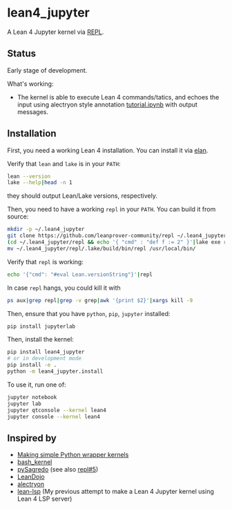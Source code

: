 # lean4_jupyter

A Lean 4 Jupyter kernel via [REPL](https://github.com/leanprover-community/repl).

## Status

Early stage of development.

What's working:

- The kernel is able to execute Lean 4 commands/tatics, and echoes the input using alectryon style annotation [tutorial.ipynb](https://nbviewer.org/github/utensil/lean4_jupyter/blob/main/examples/tutorial.ipynb) with output messages.

## Installation

First, you need a working Lean 4 installation. You can install it via [elan](https://github.com/leanprover/elan).

Verify that `lean` and `lake` is in your `PATH`:

```bash
lean --version
lake --help|head -n 1
```

they should output Lean/Lake versions, respectively.

Then, you need to have a working `repl` in your `PATH`. You can build it from source:

```bash
mkdir -p ~/.lean4_jupyter
git clone https://github.com/leanprover-community/repl ~/.lean4_jupyter/repl
(cd ~/.lean4_jupyter/repl && echo '{ "cmd" : "def f := 2" }'|lake exe repl > /dev/null)
mv ~/.lean4_jupyter/repl/.lake/build/bin/repl /usr/local/bin/
```

Verify that `repl` is working:

```bash
echo '{"cmd": "#eval Lean.versionString"}'|repl
```

In case `repl` hangs, you could kill it with

```bash
ps aux|grep repl|grep -v grep|awk '{print $2}'|xargs kill -9
```

Then, ensure that you have `python`, `pip`, `jupyter` installed:

```bash
pip install jupyterlab
```

Then, install the kernel:

```bash
pip install lean4_jupyter
# or in development mode
pip install -e .
python -m lean4_jupyter.install
```

To use it, run one of:

```bash
jupyter notebook
jupyter lab
jupyter qtconsole --kernel lean4
jupyter console --kernel lean4
```

## Inspired by

- [Making simple Python wrapper kernels](https://jupyter-client.readthedocs.io/en/stable/wrapperkernels.html)
- [bash_kernel](https://github.com/takluyver/bash_kernel)
- [pySagredo](https://github.com/zhangir-azerbayev/pySagredo) (see also [repl#5](https://github.com/leanprover-community/repl/pull/5))
- [LeanDojo](https://github.com/lean-dojo/LeanDojo)
- [alectryon](https://github.com/cpitclaudel/alectryon?tab=readme-ov-file#as-a-library)
- [lean-lsp](https://github.com/utensil/lean-lsp) (My previous attempt to make a Lean 4 Jupyter kernel using Lean 4 LSP server)
